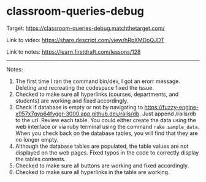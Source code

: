 # classroom-queries-debug

Target: https://classroom-queries-debug.matchthetarget.com/

Link to video: https://share.descript.com/view/hRpXMDoQJDT

Link to notes:  https://learn.firstdraft.com/lessons/128

<hr>

Notes:

1. The first time I ran the command bin/dev, I got an erorr message. Deleting and recreating the codespace fixed the issue. 
2. Checked to make sure all hyperlinks (courses, departments, and students) are working and fixed accordingly.
3. Check if database is empty or not by navigating to https://fuzzy-engine-x957x7gvp64fvggr-3000.app.github.dev/rails/db. Just append /rails/db to the url. Review each table. You could either create the data using the web interface or via ruby terminal using the command `rake sample_data`. When you check back on the database tables, you will find that they are no longer empty.
4. Although the database tables are populated, the table values are not displayed on the web pages. Fixed typos in the code to correctly display the tables contents. 
4. Checked to make sure all buttons are working and fixed accordingly.
5. Checked to make sure all hyperlinks in the table are working.
